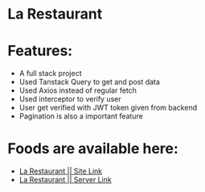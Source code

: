 # La Restaurant

# Features:

- A full stack project
- Used Tanstack Query to get and post data
- Used Axios instead of regular fetch
- Used interceptor to verify user
- User get verified with JWT token given from backend
- Pagination is also a important feature

# Foods are available here:

- [La Restaurant || Site Link](https://restaurant-app-6cba8.web.app/)
- [La Restaurant || Server Link](https://la-server.vercel.app/api/v1/all-foods)
